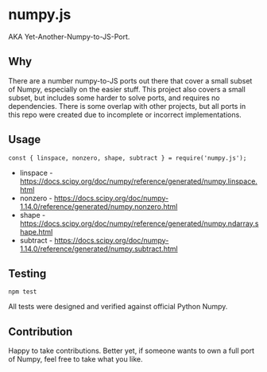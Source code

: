 # numpy.js

AKA Yet-Another-Numpy-to-JS-Port.

## Why

There are a number numpy-to-JS ports out there that cover a small subset of Numpy, especially on the easier stuff.
This project also covers a small subset, but includes some harder to solve ports, and requires no dependencies.
There is some overlap with other projects, but all ports in this repo were created due to incomplete or incorrect
implementations.


## Usage

```
const { linspace, nonzero, shape, subtract } = require('numpy.js');
```

* linspace - https://docs.scipy.org/doc/numpy/reference/generated/numpy.linspace.html
* nonzero - https://docs.scipy.org/doc/numpy-1.14.0/reference/generated/numpy.nonzero.html
* shape - https://docs.scipy.org/doc/numpy/reference/generated/numpy.ndarray.shape.html
* subtract - https://docs.scipy.org/doc/numpy-1.14.0/reference/generated/numpy.subtract.html

## Testing

```
npm test
```

All tests were designed and verified against official Python Numpy.


## Contribution

Happy to take contributions. Better yet, if someone wants to own a full port of Numpy, feel free to take what you like.
